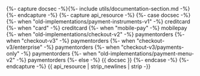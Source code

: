 {%- capture docsec -%}{%- include utils/documentation-section.md -%}{%- endcapture -%}
{%- capture api_resource -%}
    {%- case docsec -%}
    {%- when "old-implementations/payment-instruments-v1" -%}
        creditcard
    {%- when "card" -%}
        creditcard
    {%- when "mobile-pay" -%}
        mobilepay
    {%- when "old-implementations/checkout-v2" -%}
         paymentorders
    {%- when "checkout-v3" -%}
         paymentorders
    {%- when "checkout-v3/enterprise" -%}
         paymentorders
    {%- when "checkout-v3/payments-only" -%}
         paymentorders
    {%- when "old-implementations/payment-menu-v2" -%}
        paymentorders
    {%- else -%}
        {{ docsec }}
    {%- endcase -%}
{%- endcapture -%}
{{ api_resource | strip_newlines | strip -}}
